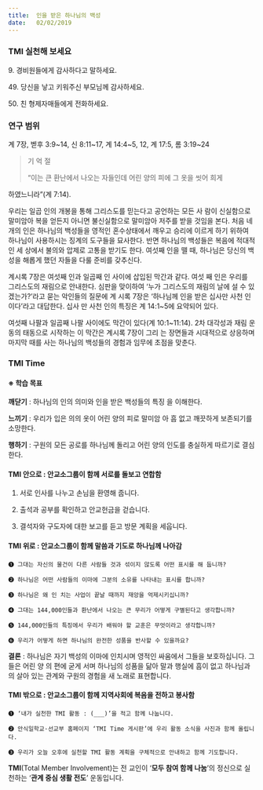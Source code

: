 ```yaml
---
title:  인을 받은 하나님의 백성
date:   02/02/2019
---
```


### TMI 실천해 보세요

9\. 경비원들에게 감사하다고 말하세요.

49\. 당신을 낳고 키워주신 부모님께 감사하세요.

50\. 친 형제자매들에게 전화하세요.

### 연구 범위
계 7장, 벧후 3:9~14, 신 8:11~17, 계 14:4~5, 12, 계 17:5, 롬 3:19~24

> <p>기 억 절</p>
> “이는 큰 환난에서 나오는 자들인데 어린 양의 피에 그 옷을 씻어 희게
  하였느니라”(계 7:14).

우리는 일곱 인의 개봉을 통해 그리스도를 믿는다고 공언하는 모든 사
람이 신실함으로 말미암아 복을 얻든지 아니면 불신실함으로 말미암아
저주를 받을 것임을 본다. 처음 네 개의 인은 하나님의 백성들을 영적인
혼수상태에서 깨우고 승리에 이르게 하기 위하여 하나님이 사용하시는
징계의 도구들을 묘사한다. 반면 하나님의 백성들은 복음에 적대적인 세
상에서 불의와 압제로 고통을 받기도 한다. 여섯째 인을 뗄 때, 하나님은
당신의 백성을 해롭게 했던 자들을 다룰 준비를 갖추신다.

계시록 7장은 여섯째 인과 일곱째 인 사이에 삽입된 막간과 같다. 여섯
째 인은 우리를 그리스도의 재림으로 안내한다. 심판을 맞이하여 ‘누가
그리스도의 재림의 날에 설 수 있겠는가?’라고 묻는 악인들의 질문에 계
시록 7장은 ‘하나님께 인을 받은 십사만 사천 인이다’라고 대답한다. 십사
만 사천 인의 특징은 계 14:1~5에 요약되어 있다.

여섯째 나팔과 일곱째 나팔 사이에도 막간이 있다(계 10:1~11:14). 2차
대각성과 재림 운동의 태동으로 시작하는 이 막간은 계시록 7장이 그리
는 장면들과 시대적으로 상응하며 마지막 때를 사는 하나님의 백성들의
경험과 임무에 초점을 맞춘다.

### TMI Time

#### ※ 학습 목표

**깨닫기** : 하나님의 인의 의미와 인을 받은 백성들의 특징
을 이해한다.

**느끼기** : 우리가 입은 의의 옷이 어린 양의 피로 말미암
아 흠 없고 깨끗하게 보존되기를 소망한다.

**행하기** : 구원의 모든 공로를 하나님께 돌리고 어린 양의
인도를 충실하게 따르기로 결심한다.

#### TMI 안으로 : 안교소그룹이 함께 서로를 돌보고 연합함

1. 서로 인사를 나누고
손님을 환영해 줍니다.

2. 출석과 공부를 확인하고
안교헌금을 걷습니다.

3. 결석자와 구도자에
대한 보고를 듣고
방문 계획을 세웁니다.

#### TMI 위로 : 안교소그룹이 함께 말씀과 기도로 하나님께 나아감

`➊ 그대는 자신의 물건이 다른 사람들 것과 섞이지 않도록 어떤 표시를 해 둡니까?`

`➋ 하나님은 어떤 사람들의 이마에 그분의 소유를 나타내는 표시를 합니까?`

`➌ 하나님은 왜 인 치는 사업이 끝날 때까지 재앙을 억제시키십니까?`

`➍ 그대는 144,000인들과 환난에서 나오는 큰 무리가 어떻게 구별된다고 생각합니까?`

`➎ 144,000인들의 특징에서 우리가 배워야 할 교훈은 무엇이라고 생각합니까?`

`➏ 우리가 어떻게 하면 하나님의 완전한 성품을 반사할 수 있을까요?`

**결론** : 하나님은 자기 백성의 이마에 인치시며 영적인 싸움에서 그들을 보호하십니다. 그들은 어린 양
의 편에 굳게 서며 하나님의 성품을 닮아 말과 행실에 흠이 없고 하나님과의 살아 있는 관계와
구원의 경험을 새 노래로 표현합니다.

#### TMI 밖으로 : 안교소그룹이 함께 지역사회에 복음을 전하고 봉사함

`➊ ‘내가 실천한 TMI 활동 : (___)’을 적고 함께 나눕니다.`

`➋ 안식일학교·선교부 홈페이지 ‘TMI Time 게시판’에 우리 활동 소식을 사진과 함께 올립니다.`

`➌ 우리가 오늘 오후에 실천할 TMI 활동 계획을 구체적으로 안내하고 함께 기도합니다.`

**TMI**(Total Member Involvement)는 전 교인이 ‘**모두 참여 함께 나눔**’의 정신으로 실천하는 ‘**관계 중심 생활 전도**’ 운동입니다.